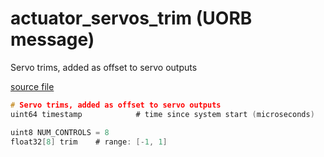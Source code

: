 # actuator_servos_trim (UORB message)

Servo trims, added as offset to servo outputs

[source file](https://github.com/PX4/PX4-Autopilot/blob/master/msg/actuator_servos_trim.msg)

```c
# Servo trims, added as offset to servo outputs
uint64 timestamp			# time since system start (microseconds)

uint8 NUM_CONTROLS = 8
float32[8] trim    # range: [-1, 1]

```
